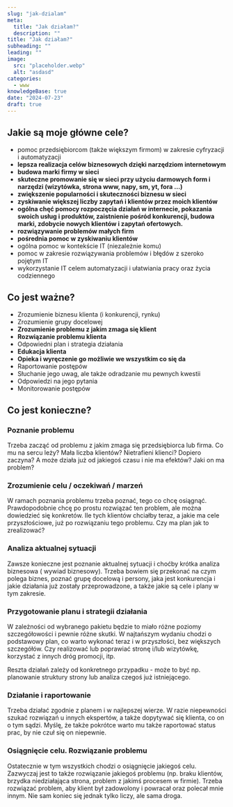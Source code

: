 ```yaml
---
slug: "jak-dzialam"
meta:
  title: "Jak działam?"
  description: ""
title: "Jak działam?"
subheading: ""
leading: ""
image:
  src: "placeholder.webp"
  alt: "asdasd"
categories:
  - www
knowledgeBase: true
date: "2024-07-23"
draft: true
---
```


## Jakie są moje główne cele?

- pomoc przedsiębiorcom (także większym firmom) w zakresie cyfryzacji i automatyzacji
- **lepsza realizacja celów biznesowych dzięki narzędziom internetowym**
- **budowa marki firmy w sieci**
- **skuteczne promowanie się w sieci przy użyciu darmowych form i narzędzi (wizytówka, strona www, napy, sm, yt, fora …)**
- **zwiększenie popularności i skuteczności biznesu w sieci**
- **zyskiwanie większej liczby zapytań i klientów przez moich klientów**
- **ogólna chęć pomocy rozpoczęcia działań w internecie, pokazania swoich usług i produktów, zaistnienie pośród konkurencji, budowa marki, zdobycie nowych klientów i zapytań ofertowych.**
- **rozwiązywanie problemów małych firm**
- **pośrednia pomoc w zyskiwaniu klientów**
- ogólna pomoc w kontekście IT (niezależnie komu)
- pomoc w zakresie rozwiązywania problemów i błędów z szeroko pojętym IT
- wykorzystanie IT celem automatyzacji i ułatwiania pracy oraz życia codziennego

## Co jest ważne?

- Zrozumienie biznesu klienta (i konkurencji, rynku)
- Zrozumienie grupy docelowej
- **Zrozumienie problemu z jakim zmaga się klient**
- **Rozwiązanie problemu klienta**
- Odpowiedni plan i strategia działania
- **Edukacja klienta**
- **Opieka i wyręczenie go możliwie we wszystkim co się da**
- Raportowanie postępów
- Słuchanie jego uwag, ale także odradzanie mu pewnych kwestii
- Odpowiedzi na jego pytania
- Monitorowanie postępów

## Co jest konieczne?

### Poznanie problemu

Trzeba zacząć od problemu z jakim zmaga się przedsiębiorca lub firma. Co mu na sercu leży? Mała liczba klientów? Nietrafieni klienci? Dopiero zaczyna? A może działa już od jakiegoś czasu i nie ma efektów? Jaki on ma problem?

### Zrozumienie celu / oczekiwań / marzeń

W ramach poznania problemu trzeba poznać, tego co chcę osiągnąć. Prawdopodobnie chcę po prostu rozwiązać ten problem, ale można dowiedzieć się konkretów. Ile tych klientów chciałby teraz, a jakie ma cele przyszłościowe, już po rozwiązaniu tego problemu. Czy ma plan jak to zrealizować?

### Analiza aktualnej sytuacji

Zawsze konieczne jest poznanie aktualnej sytuacji i choćby krótka analiza biznesowa ( wywiad biznesowy). Trzeba bowiem się przekonać na czym polega biznes, poznać grupę docelową i persony, jaka jest konkurencja i jakie działania już zostały przeprowadzone, a także jakie są cele i plany w tym zakresie.

### Przygotowanie planu i strategii działania

W zależności od wybranego pakietu będzie to miało różne poziomy szczegółowości i pewnie różne skutki. W najtańszym wydaniu chodzi o podstawowy plan, co warto wykonać teraz i w przyszłości, bez większych szczegółów. Czy realizować lub poprawiać stronę i/lub wizytówkę, korzystać z innych dróg promocji, itp.

Reszta działań zależy od konkretnego przypadku - może to być np. planowanie struktury strony lub analiza czegoś już istniejącego.

### Działanie i raportowanie

Trzeba działać zgodnie z planem i w najlepszej wierze. W razie niepewności szukać rozwiązań u innych ekspertów, a także dopytywać się klienta, co on o tym sądzi. Myślę, że także pokrótce warto mu także raportować status prac, by nie czuł się on niepewnie.

### Osiągnięcie celu. Rozwiązanie problemu

Ostatecznie w tym wszystkich chodzi o osiągnięcie jakiegoś celu. Zazwyczaj jest to także rozwiązanie jakiegoś problemu (np. braku klientów, brzydka niedziałająca strona, problem z jakimś procesem w firmie). Trzeba rozwiązać problem, aby klient był zadowolony i powracał oraz polecał mnie innym. Nie sam koniec się jednak tylko liczy, ale sama droga.

